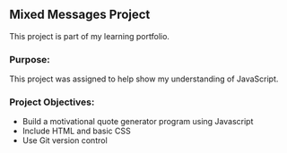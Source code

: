 ## Mixed Messages Project
This project is part of my learning portfolio.

### Purpose:
This project was assigned to help show my understanding of JavaScript.

### Project Objectives:
- Build a motivational quote generator program using Javascript
- Include HTML and basic CSS
- Use Git version control
